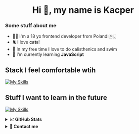 <h1 align="center">Hi 👋, my name is Kacper</h1>
<h3 align="left">Some stuff about me </h3>
 
- 👨‍💻 I'm a 18 yo frontend developer from Poland 🇵🇱
- 🐈 I love **cats**!
- 💪 In my free time I love to do calisthenics and swim
- 🌱 I’m currently learning **JavaScript**
## Stack I feel comfortable wtih
[![My Skills](https://skillicons.dev/icons?i=html,css,sass,js,git)](https://skillicons.dev)

## Stuff I want to learn in the future
[![My Skills](https://skillicons.dev/icons?i=ts,react,tailwind,figma)](https://skillicons.dev)




<details> <summary> <b>📈 GitHub Stats </b> </summary>
<p><img align="" src="https://github-readme-stats.vercel.app/api/top-langs?username=cybulskikacper&show_icons=true&theme=tokyonight&locale=en&layout=compact" alt="cybulskikacper" /></p>
<img align="left" src="https://github-readme-streak-stats.herokuapp.com/?user=cybulskikacper&theme=dark" alt="cybulskikacper" /></p>
 </details>
 
 
 
 
 

<details><summary><b>📧 Contact me</b></summary>
    <ul>
        <li><strong>E-mail: </strong> <code>kacpercybulski@icloud.com</code></li>
    </ul>
</details>

